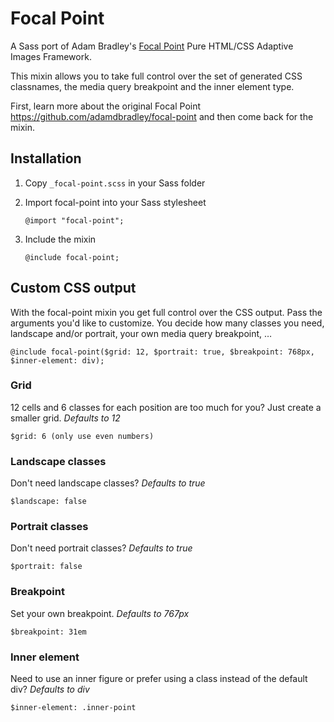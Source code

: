 # Focal Point

A Sass port of Adam Bradley's [Focal Point](https://github.com/adamdbradley/focal-point) Pure HTML/CSS Adaptive Images Framework.

This mixin allows you to take full control over the set of generated CSS classnames, the media query breakpoint and the inner element type.

First, learn more about the original Focal Point https://github.com/adamdbradley/focal-point and then come back for the mixin.

## Installation

1. Copy `_focal-point.scss` in your Sass folder

2. Import focal-point into your Sass stylesheet

	`@import "focal-point";`

3. Include the mixin

	`@include focal-point;`

## Custom CSS output

With the focal-point mixin you get full control over the CSS output. Pass the arguments you'd like to customize. You decide how many classes you need, landscape and/or portrait, your own media query breakpoint, …

	@include focal-point($grid: 12, $portrait: true, $breakpoint: 768px, $inner-element: div);


### Grid
12 cells and 6 classes for each position are too much for you? Just create a smaller grid. _Defaults to 12_

	$grid: 6 (only use even numbers)

### Landscape classes
Don't need landscape classes? _Defaults to true_

	$landscape: false

### Portrait classes
Don't need portrait classes? _Defaults to true_

	$portrait: false

### Breakpoint
Set your own breakpoint. _Defaults to 767px_

	$breakpoint: 31em

### Inner element
Need to use an inner figure or prefer using a class instead of the default div? _Defaults to div_

	$inner-element: .inner-point
